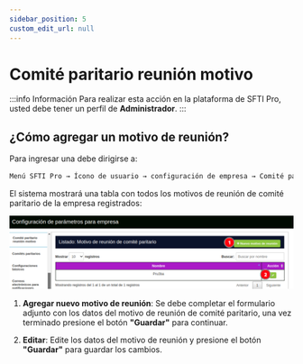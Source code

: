 ```yaml
---
sidebar_position: 5
custom_edit_url: null
---
```

# Comité paritario reunión motivo

:::info Información 
Para realizar esta acción en la plataforma de SFTI Pro, usted debe tener un perfil de **Administrador**.
:::

## ¿Cómo agregar un motivo de reunión?
Para ingresar una debe dirigirse a:

<div align="center">

```bash
Menú SFTI Pro → Ícono de usuario → configuración de empresa → Comité paritario reunión motivo
```
</div>

El sistema mostrará una tabla con todos los motivos de reunión de comité paritario de la empresa registrados:

<div align="center">

![comité paritario reunión motivo](/img/img_manual/img_configuracion/2023-08-08_09-28.png)

</div>

1. **Agregar nuevo motivo de reunión**: Se debe completar el formulario adjunto con los datos del motivo de reunión de comité paritario, una vez terminado presione el botón **"Guardar"** para continuar.

2. **Editar**: Edite los datos del motivo de reunión y presione el botón **"Guardar"** para guardar los cambios.
